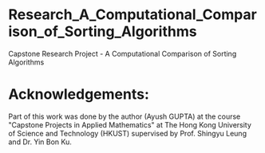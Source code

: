 # Research_A_Computational_Comparison_of_Sorting_Algorithms
Capstone Research Project - A Computational Comparison of Sorting Algorithms

# Acknowledgements:

Part of this work was done by the author (Ayush GUPTA) at the course "Capstone Projects in Applied Mathematics" at The Hong Kong University of Science and Technology (HKUST) supervised by Prof. Shingyu Leung and Dr. Yin Bon Ku.
